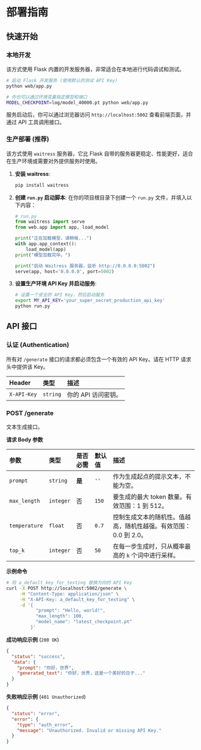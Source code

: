 # 部署指南

## 快速开始

### 本地开发

该方式使用 Flask 内置的开发服务器，非常适合在本地进行代码调试和测试。

```bash
# 启动 Flask 开发服务 (使用默认的测试 API Key)
python web/app.py

# 你也可以通过环境变量指定模型和端口
MODEL_CHECKPOINT=log/model_40000.pt python web/app.py
```

服务启动后，你可以通过浏览器访问 `http://localhost:5002` 查看前端页面，并通过 API 工具调用接口。

### 生产部署 (推荐)

该方式使用 `waitress` 服务器，它比 Flask 自带的服务器更稳定、性能更好，适合在生产环境或需要对外提供服务时使用。

1.  **安装 waitress**:

    ```bash
    pip install waitress
    ```

2.  **创建 `run.py` 启动脚本**:
    在你的项目根目录下创建一个 `run.py` 文件，并填入以下内容：

    ```python
    # run.py
    from waitress import serve
    from web.app import app, load_model

    print("正在加载模型，请稍候...")
    with app.app_context():
        load_model(app)
    print("模型加载完毕。")

    print("启动 Waitress 服务器，监听 http://0.0.0.0:5002")
    serve(app, host='0.0.0.0', port=5002)
    ```

3.  **设置生产环境 API Key 并启动服务**:

    ```bash
    # 设置一个安全的 API Key，然后启动服务
    export MY_API_KEY='your_super_secret_production_api_key'
    python run.py
    ```

## API 接口

### 认证 (Authentication)

所有对 `/generate` 接口的请求都必须包含一个有效的 API Key。请在 HTTP 请求头中提供该 Key。

| Header      | 类型     | 描述                |
| :---------- | :------- | :------------------ |
| `X-API-Key` | `string` | 你的 API 访问密钥。 |

### POST /generate

文本生成接口。

**请求 Body 参数**

| 参数          | 类型      | 是否必需 | 默认值 | 描述                                                             |
| :------------ | :-------- | :------- | :----- | :--------------------------------------------------------------- |
| `prompt`      | `string`  | **是**   | `''`   | 作为生成起点的提示文本，不能为空。                               |
| `max_length`  | `integer` | 否       | `150`  | 要生成的最大 token 数量。有效范围：1 到 512。                    |
| `temperature` | `float`   | 否       | `0.7`  | 控制生成文本的随机性。值越高，随机性越强。有效范围：0.0 到 2.0。 |
| `top_k`       | `integer` | 否       | `50`   | 在每一步生成时，只从概率最高的 `k` 个词中进行采样。              |

**示例命令**

```bash
# 将 a_default_key_for_testing 替换为你的 API Key
curl -X POST http://localhost:5002/generate \
     -H "Content-Type: application/json" \
     -H "X-API-Key: a_default_key_for_testing" \
     -d '{
           "prompt": "Hello, world!",
           "max_length": 100,
           "model_name": "latest_checkpoint.pt"
         }'
```

**成功响应示例** (`200 OK`)

```json
{
  "status": "success",
  "data": {
    "prompt": "你好，世界",
    "generated_text": "你好，世界，这是一个美好的日子..."
  }
}
```

**失败响应示例** (`401 Unauthorized`)

```json
{
  "status": "error",
  "error": {
    "type": "auth_error",
    "message": "Unauthorized. Invalid or missing API Key."
  }
}
```
